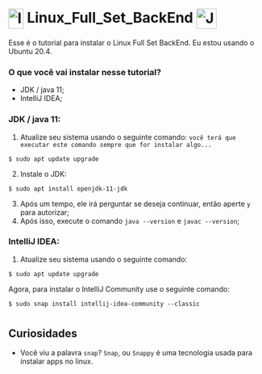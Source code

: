# <img align="center" alt="IntelliJ" height="40" width="30" src="https://cdn.jsdelivr.net/gh/devicons/devicon/icons/intellij/intellij-original.svg"/> Linux_Full_Set_BackEnd <img align="center" alt="Java" height="40" width="40" src="https://cdn.jsdelivr.net/gh/devicons/devicon/icons/java/java-original.svg" />
Esse é o tutorial para instalar o Linux Full Set BackEnd. Eu estou usando o Ubuntu 20.4.

### O que você vai instalar nesse tutorial?
* JDK / java 11; 
* IntelliJ IDEA; 

### JDK / java 11:
1. Atualize seu sistema usando o seguinte comando: `você terá que executar este comando sempre que for instalar algo...`
```
$ sudo apt update upgrade
```
2. Instale o JDK:
``` 
$ sudo apt install openjdk-11-jdk
```
3. Após um tempo, ele irá perguntar se deseja continuar, então aperte ```y``` para autorizar;
4. Após isso, execute o comando ```java --version``` e ```javac --version```;

### IntelliJ IDEA:
1. Atualize seu sistema usando o seguinte comando:
```
$ sudo apt update upgrade
```
Agora, para instalar o IntelliJ Community use o seguinte comando:
```
$ sudo snap install intellij-idea-community --classic
```
#
## Curiosidades

- Você viu a palavra `snap`? `Snap`, ou `Snappy` é uma tecnologia usada para instalar apps no linux.
